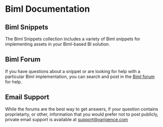 # Biml Documentation

## Biml Snippets

The Biml Snippets collection includes a variety of Biml snippets for 
implementing assets in your Biml-based BI solution.

## Biml Forum

If you have questions about a snippet or are looking for help with a particular Biml implementation, you can search and post in the [Biml forum](http://www.varigence.com/support/forums/viewforum.php?f=10) for help.

## Email Support

While the forums are the best way to get answers, if your question contains proprietarty, or other, information that you would prefer not to post publicly, private email support is available at [support@varigence.com](mailto:support@varigence.com)
